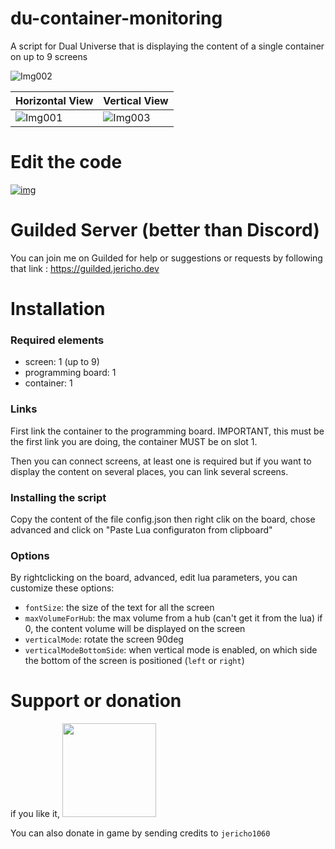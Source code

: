 # du-container-monitoring
 A script for Dual Universe that is displaying the content of a single container on up to 9 screens

![Img002](https://github.com/Jericho1060/du-container-monitoring/blob/main/du-container-monitoring-2.png?raw=true)

| Horizontal View | Vertical View                                                                                                      |
|-----------------|--------------------------------------------------------------------------------------------------------------------|
| ![Img001](https://github.com/Jericho1060/du-container-monitoring/blob/main/du-container-monitoring-1.png?raw=true) | ![Img003](https://github.com/Jericho1060/du-container-monitoring/blob/main/du-container-monitoring-3.png?raw=true) |


# Edit the code

[![img](https://du-lua.dev/img/open_in_editor_button.png)](https://du-lua.dev/#/editor/github/Jericho1060/du-container-monitoring)

# Guilded Server (better than Discord)

You can join me on Guilded for help or suggestions or requests by following that link : https://guilded.jericho.dev

# Installation

### Required elements

- screen: 1 (up to 9)
- programming board: 1
- container: 1

### Links

First link the container to the programming board. IMPORTANT, this must be the first link you are doing, the container MUST be on slot 1.

Then you can connect screens, at least one is required but if you want to display the content on several places, you can link several screens.

### Installing the script

Copy the content of the file config.json then right clik on the board, chose advanced and click on "Paste Lua configuraton from clipboard"

### Options

By rightclicking on the board, advanced, edit lua parameters, you can customize these options:

- `fontSize`: the size of the text for all the screen
- `maxVolumeForHub`: the max volume from a hub (can't get it from the lua) if 0, the content volume will be displayed on the screen
- `verticalMode`: rotate the screen 90deg
- `verticalModeBottomSide`: when vertical mode is enabled, on which side the bottom of the screen is positioned (`left` or `right`)

# Support or donation

if you like it, [<img src="https://github.com/Jericho1060/DU-Industry-HUD/blob/main/ressources/images/ko-fi.png?raw=true" width="150">](https://ko-fi.com/jericho1060)

You can also donate in game by sending credits to `jericho1060`
